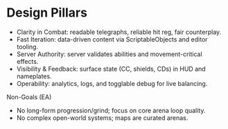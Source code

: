 # Design Pillars

- Clarity in Combat: readable telegraphs, reliable hit reg, fair counterplay.
- Fast Iteration: data-driven content via ScriptableObjects and editor tooling.
- Server Authority: server validates abilities and movement-critical effects.
- Visibility & Feedback: surface state (CC, shields, CDs) in HUD and nameplates.
- Operability: analytics, logs, and togglable debug for live balancing.

Non-Goals (EA)
- No long-form progression/grind; focus on core arena loop quality.
- No complex open-world systems; maps are curated arenas.

